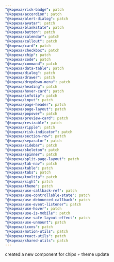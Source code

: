 ```yaml
---
"@kopexa/risk-badge": patch
"@kopexa/accordion": patch
"@kopexa/alert-dialog": patch
"@kopexa/avatar": patch
"@kopexa/blankstate": patch
"@kopexa/button": patch
"@kopexa/calendar": patch
"@kopexa/callout": patch
"@kopexa/card": patch
"@kopexa/checkbox": patch
"@kopexa/chip": patch
"@kopexa/code": patch
"@kopexa/command": patch
"@kopexa/data-table": patch
"@kopexa/dialog": patch
"@kopexa/drawer": patch
"@kopexa/dropdown-menu": patch
"@kopexa/heading": patch
"@kopexa/hover-card": patch
"@kopexa/infotip": patch
"@kopexa/input": patch
"@kopexa/page-header": patch
"@kopexa/page-layout": patch
"@kopexa/popover": patch
"@kopexa/preview-card": patch
"@kopexa/resizable": patch
"@kopexa/ripple": patch
"@kopexa/risk-indicator": patch
"@kopexa/section-row": patch
"@kopexa/separator": patch
"@kopexa/sidebar": patch
"@kopexa/skeleton": patch
"@kopexa/spinner": patch
"@kopexa/split-page-layout": patch
"@kopexa/tab-nav": patch
"@kopexa/table": patch
"@kopexa/tabs": patch
"@kopexa/tooltip": patch
"@kopexa/sight": patch
"@kopexa/theme": patch
"@kopexa/use-callback-ref": patch
"@kopexa/use-controllable-state": patch
"@kopexa/use-debounced-callback": patch
"@kopexa/use-event-listener": patch
"@kopexa/use-hover": patch
"@kopexa/use-is-mobile": patch
"@kopexa/use-safe-layout-effect": patch
"@kopexa/use-unmount": patch
"@kopexa/icons": patch
"@kopexa/motion-utils": patch
"@kopexa/react-utils": patch
"@kopexa/shared-utils": patch
---
```


created a new component for chips + theme update
